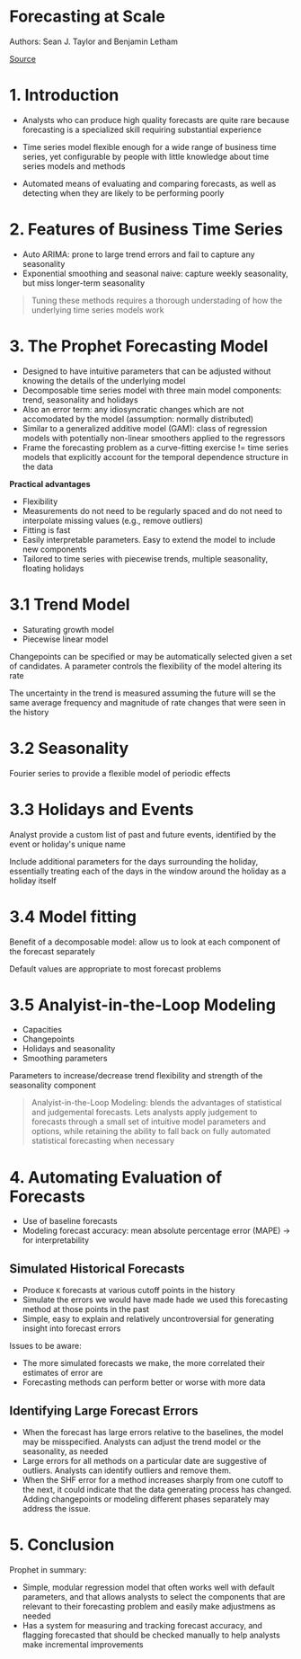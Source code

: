 # Forecasting at Scale
Authors: Sean J. Taylor and Benjamin Letham

[Source](https://peerj.com/preprints/3190.pdf)

# 1. Introduction

- Analysts who can produce high quality forecasts are quite rare because forecasting is a specialized skill requiring substantial experience

- Time series model flexible enough for a wide range of business time series, yet configurable by people with little knowledge about time series models and methods

- Automated means of evaluating and comparing forecasts, as well as detecting when they are likely to be performing poorly

# 2. Features of Business Time Series

- Auto ARIMA: prone to large trend errors and fail to capture any seasonality
- Exponential smoothing and seasonal naive: capture weekly seasonality, but miss longer-term seasonality

> Tuning these methods requires a thorough understading of how the underlying time series models work

# 3. The Prophet Forecasting Model

- Designed to have intuitive parameters that can be adjusted without knowing the details of the underlying model
- Decomposable time series model with three main model components: trend, seasonality and holidays
- Also an error term: any idiosyncratic changes which are not accomodated by the model (assumption: normally distributed)
- Similar to a generalized additive model (GAM): class of regression models with potentially non-linear smoothers applied to the regressors
- Frame the forecasting problem as a curve-fitting exercise != time series models that explicitly account for the temporal dependence structure in the data

**Practical advantages**
- Flexibility
- Measurements do not need to be regularly spaced and do not need to interpolate missing values (e.g., remove outliers)
- Fitting is fast
- Easily interpretable parameters. Easy to extend the model to include new components
- Tailored to time series with piecewise trends, multiple seasonality, floating holidays

# 3.1 Trend Model
- Saturating growth model
- Piecewise linear model

Changepoints can be specified or may be automatically selected given a set of candidates. A parameter controls the flexibility of the model altering its rate

The uncertainty in the trend is measured assuming the future will se the same average frequency and magnitude of rate changes that were seen in the history

# 3.2 Seasonality
Fourier series to provide a flexible model of periodic effects

# 3.3 Holidays and Events
Analyst provide a custom list of past and future events, identified by the event or holiday's unique name

Include additional parameters for the days surrounding the holiday, essentially treating each of the days in the window around the holiday as a holiday itself

# 3.4 Model fitting
Benefit of a decomposable model: allow us to look at each component of the forecast separately

Default values are appropriate to most forecast problems

# 3.5 Analyist-in-the-Loop Modeling
- Capacities
- Changepoints
- Holidays and seasonality
- Smoothing parameters

Parameters to increase/decrease trend flexibility and strength of the seasonality component

> Analyist-in-the-Loop Modeling: blends the advantages of statistical and judgemental forecasts. Lets analysts apply judgement to forecasts through a small set of intuitive model parameters and options, while retaining the ability to fall back on fully automated statistical forecasting when necessary

# 4. Automating Evaluation of Forecasts
- Use of baseline forecasts
- Modeling forecast accuracy: mean absolute percentage error (MAPE) -> for interpretability

## Simulated Historical Forecasts
- Produce `K` forecasts at various cutoff points in the history
- Simulate the errors we would have made hade we used this forecasting method at those points in the past
- Simple, easy to explain and relatively uncontroversial for generating insight into forecast errors

Issues to be aware:
- The more simulated forecasts we make, the more correlated their estimates of error are
- Forecasting methods can perform better or worse with more data

## Identifying Large Forecast Errors
- When the forecast has large errors relative to the baselines, the model may be misspecified. Analysts can adjust the trend model or the seasonality, as needed
- Large errors for all methods on a particular date are suggestive of outliers. Analysts can identify outliers and remove them.
- When the SHF error for a method increases sharply from one cutoff to the next, it could indicate that the data generating process has changed. Adding changepoints or modeling different phases separately may address the issue.

# 5. Conclusion
Prophet in summary:
- Simple, modular regression model that often works well with default parameters, and that allows analysts to select the components that are relevant to their forecasting problem and easily make adjustmens as needed
- Has a system for measuring and tracking forecast accuracy, and flagging forecasted that should be checked manually to help analysts make incremental improvements